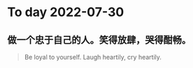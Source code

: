 
# To day 2022-07-30


## 做一个忠于自己的人。笑得放肆，哭得酣畅。
> Be loyal to yourself. Laugh heartily, cry heartily.

    